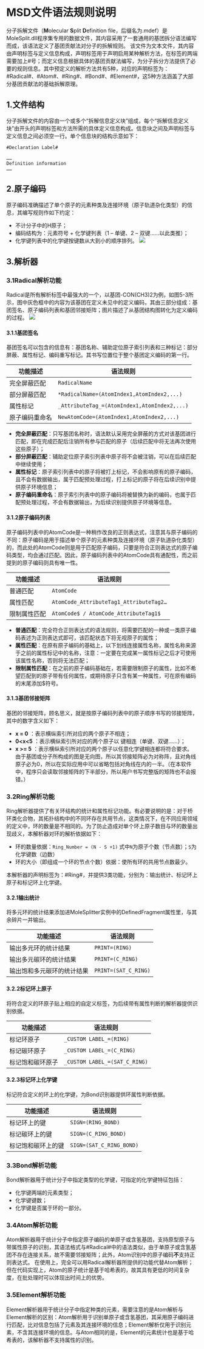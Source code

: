 # MSD文件语法规则说明
分子拆解文件（**M**olecular **S**plit **D**efinition file，后缀名为.mdef）是MoleSplit.dll程序集专用的数据文件，其内容采用了一套通用的基团拆分语法编写而成，该语法定义了基团贡献法对分子的拆解规则。
该文件为文本文件，其内容由声明标签与定义信息构成，声明标签用于声明启用某种解析方法，在标签的两端需要加上#号；而定义信息根据具体的基团贡献法编写，为分子拆分方法提供了必要的规则信息。其中预定义的解析方法共有5种，对应的声明标签为：#Radical#、#Atom#、#Ring#、#Bond#、#Element#，这5种方法涵盖了大部分基团贡献法的基础拆解原理。
## 1.文件结构
分子拆解文件的内容由一个或多个“拆解信息定义块”组成，每个“拆解信息定义块”由开头的声明标签和方法所需的具体定义信息构成。信息块之间及声明标签与定义信息之间必须空一行。单个信息块的结构示意如下：


```
#Declaration Label#

……
Definition information
……
```


## 2.原子编码
原子编码准确描述了单个原子的元素种类及连接环境（原子轨道杂化类型）的信息，其编写规则作如下约定：
- 不计分子中的H原子；
- 编码结构为：元素符号 + 化学键列表（1 – 单键、2 – 双键……以此类推）；
- 化学键列表中的化学键按键数从大到小的顺序排列。
![](/images/AtomicCode.png)

## 3.解析器
### 3.1Radical解析功能
Radical是所有解析标签中最强大的一个，以基团-CON(CH3)2为例，如图5-3所示，图中灰色框中的内容为该基团在定义未见中的定义编码，其由三部分组成：基团签名、原子编码列表和基团邻接矩阵；图片描述了从基团结构图转化为定义编码的过程。
![](/images/RadicalCode.png)

#### 3.1.1基团签名
基团签名可以包含的信息有：基团名称、辅助定位原子索引列表和三种标记：部分屏蔽、属性标记、编码重写标记。其书写位置位于整个基团定义编码的第一行。


|功能描述|语法规则|
|--------|--------|
|完全屏蔽匹配|`RadicalName`|
|部分屏蔽匹配|`*RadicalName=(AtomIndex1,AtomIndex2,...)`|
|属性标记|`_AttributeTag_=(AtomIndex1,AtomIndex2,...)`|
|原子编码重命名|`NewAtomCode=(AtomIndex1,AtomIndex2,...)`|


- **完全屏蔽匹配**：只写基团名称时，语法默认采用完全屏蔽的方式对该基团进行匹配，即在完成匹配后注销所有参与匹配的原子（后续匹配中将无法再次使用这些原子）；
- **部分屏蔽匹配**：辅助定位原子索引列表中原子将不会被注销，可以在后续匹配中继续使用；
- **属性标记**：原子索引列表中的原子将被打上标记，不会影响原有的原子编码，且不会有数据输出，属于匹配预处理过程，打上标记的原子将在后续识别中提供原子环境信息；
- **原子编码重命名**：原子索引列表中的原子编码将被替换为新的编码，也属于匹配预处理过程，不会有数据输出，为后续识别提供原子环境等信息。

#### 3.1.2原子编码列表
原子编码列表中的AtomCode是一种稍作改良的正则表达式，注意其与原子编码的不同：原子编码是用于描述单个原子的元素种类及连接环境（原子轨道杂化类型）的，而此处的AtomCode则是用于匹配原子编码，只要是符合正则表达式的原子编码类型，均会通过匹配。因此，原子编码列表中的AtomCode具有通配性，而之前提到的原子编码则具有唯一性。


|功能描述|语法规则|
|--------|--------|
|普通匹配|`AtomCode`|
|属性匹配|`AtomCode_AttributeTag1_AttributeTag2…`|
|限制属性匹配|`AtomCode$ / AtomCode_AttributeTag1$`|


- **普通匹配**：完全符合正则表达式的语法规则，将需要匹配的一种或一类原子编码表述为正则表达式即可，该匹配状态下将无视原子的属性；
- **属性匹配**：在原有原子编码的基础上，以下划线连接属性名称，属性名称来源于之前的属性标记中的名称，注意：一定要在完成某一属性标记之后才可使用该属性名称，否则将无法匹配；
- **限制属性匹配**：在之前的原子编码基础在，若需要限制原子的属性，比如不希望匹配到的原子带有任何属性，或期待原子只含有某一种属性，可在原有编码的末尾添加$符号。

#### 3.1.3基团邻接矩阵
基团的邻接矩阵，顾名思义，就是按原子编码列表中的原子顺序书写的邻接矩阵，其中的数字含义如下：
- **x = 0** ：表示横纵索引所对应的两个原子不相连；
- **0<x<5** ：表示横纵索引所对应的两个原子以 键相连（单键、双键……）；
- **x >= 5** ：表示横纵索引所对应的两个原子以任意化学键相连都将符合要求。
由于基团或分子所构成的图是无向图，所以其邻接矩阵必为对称阵，且对角线原子必为0，所以在实际应用中可以省略包括对角线在内的一半。（在本软件中，程序只会读取邻接矩阵的下半部分，所以用户书写完整版的矩阵也不会报错。）

### 3.2Ring解析功能
Ring解析器提供了有关环结构的统计和属性标记功能。有必要说明的是：对于桥环类化合物，其拓扑结构中的不同环存在共用节点，这类情况下，在不同应用领域的定义中，环的数量是不相同的。为了防止造成对单个环上原子数目与环的数量出现歧义，本解析器对环的解析依据如下：
- 环的数量依据：`Ring_Number = (N - S +1)`
式中`N`为原子个数（节点数）；`S`为化学键数（边数）
- 环的大小（即组成一个环的节点个数）依据：使所有环的共用节点数最少。

本解析器的声明标签为：#Ring#，并提供3类功能，分别为：输出统计、标记环上原子和标记环上化学键。
#### 3.2.1输出统计
将多元环的统计结果添加进MoleSplitter实例中的DefinedFragment属性里，与其余碎片一并输出。


|功能描述|语法规则|
|--------|--------|
|输出多元环的统计结果|`PRINT=(RING)`|
|输出多元碳环的统计结果|`PRINT=(C_RING)`|
|输出饱和多元碳环的统计结果|`PRINT=(SAT_C_RING)`|


#### 3.2.2标记环上原子
将符合定义的环原子贴上相应的自定义标签，为后续带有属性判断的解析器提供识别依据。


|功能描述|语法规则|
|--------|--------|
|标记环原子|`_CUSTOM LABEL_=(RING)`|
|标记碳环原子|`_CUSTOM LABEL_=(C_RING)`|
|标记饱和碳环原子|`_CUSTOM LABEL_=(SAT_C_RING)`|


#### 3.2.3标记环上化学键
标记符合定义的环上的化学键，为Bond识别器提供环属性判断依据。


|功能描述|语法规则|
|--------|--------|
|标记环上的键|`SIGN=(RING_BOND)`|
|标记碳环上的键|`SIGN=(C_RING_BOND)`|
|标记饱和碳环上的键|`SIGN=(SAT_C_RING_BOND)`|


### 3.3Bond解析功能
Bond解析器用于统计分子中指定类型的化学键，可指定的化学键特征包括：
- 化学键两端的元素类型；
- 化学键键数；
- 化学键是否属于环的一部分。

### 3.4Atom解析功能
Atom解析器用于统计分子中指定原子编码的单原子或含氢基团，支持原型原子与带属性原子的识别，其语法格式与#Radical#中的语法类似，由于单原子或含氢基团不存在连接关系，故不需要邻接矩阵；此外，Atom识别中的原子编码**不**支持正则表达式。
在使用上，完全可以用Radical解析器所提供的功能代替Atom解析；但在代码实现上，Atom的原子统计是基于哈希表的，故其具有更低的时间复杂度，在批处理时可以体现出时间上的优势。

### 3.5Element解析功能
Element解析器用于统计分子中指定种类的元素，需要注意的是Atom解析与Element解析的区别：Atom解析用于识别单原子或含氢基团，其采用原子编码进行匹配，比对信息包括了元素及其连接环境的信息；Element解析仅用于识别元素，不含其连接环境的信息。与Atom相同的是，Element的元素统计也是基于哈希表的，该解析器不支持属性的识别。

